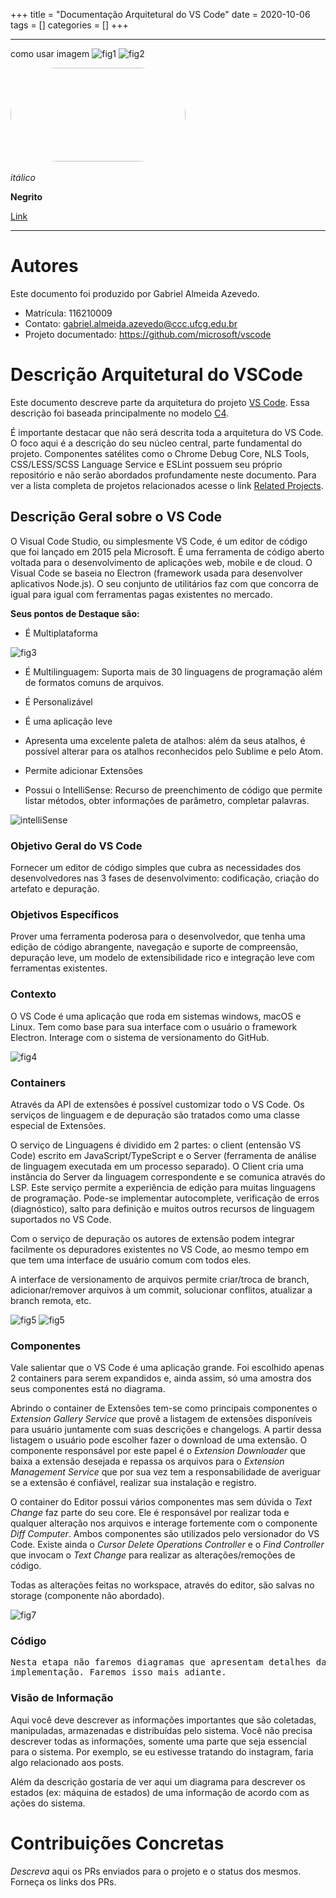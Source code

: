 +++
title = "Documentação Arquitetural do VS Code"
date = 2020-10-06
tags = []
categories = []
+++



***

como usar imagem 
![fig1](logo1.png)
![fig2](logo2.png)

<img src="logo2.png" style="border-radius: 80px; width: 280px; height:150px"/>

<img src="logo3.png" style="height: 0px; width: 80px;"/>

*itálico*

**Negrito**

[Link](google.com.br)

***

# Autores

Este documento foi produzido por Gabriel Almeida Azevedo.

- Matrícula: 116210009
- Contato: gabriel.almeida.azevedo@ccc.ufcg.edu.br
- Projeto documentado: https://github.com/microsoft/vscode

# Descrição Arquitetural do VSCode

Este documento descreve parte da arquitetura do projeto [VS Code](https://github.com/microsoft/vscode). Essa descrição foi baseada principalmente no modelo [C4](https://c4model.com/).

É importante destacar que não será descrita toda a arquitetura do VS Code. O foco aqui é a descrição do seu núcleo central, parte fundamental do projeto. Componentes satélites como o Chrome Debug Core, NLS Tools, CSS/LESS/SCSS Language Service e ESLint possuem seu próprio repositório e não serão abordados profundamente neste documento. Para ver a lista completa de projetos relacionados acesse o link [Related Projects](https://github.com/microsoft/vscode/wiki/Related-Projects).


## Descrição Geral sobre o VS Code 

O Visual Code Studio, ou simplesmente VS Code, é um editor de código que foi lançado em 2015 pela Microsoft. É uma ferramenta de código aberto voltada para o desenvolvimento de aplicações web, mobile e de cloud. O Visual Code se baseia no Electron (framework usada para desenvolver aplicativos Node.js). O seu conjunto de utilitários faz com que concorra de igual para igual com ferramentas pagas existentes no mercado.

**Seus pontos de Destaque são:**

+ É Multiplataforma

![fig3](multiplataforma.png)

+ É Multilinguagem: Suporta mais de 30 linguagens de programação além de formatos comuns de arquivos.

+ É Personalizável

+ É uma aplicação leve

+ Apresenta uma excelente paleta de atalhos: além da seus atalhos, é possível alterar para os atalhos reconhecidos pelo Sublime e pelo Atom.

+ Permite adicionar Extensões

+ Possui o IntelliSense: Recurso de preenchimento de código que permite listar métodos, obter informações de parâmetro, completar palavras.

![intelliSense](intelliSense.gif)

### Objetivo Geral do VS Code

Fornecer um editor de código simples que cubra as necessidades dos desenvolvedores nas 3 fases de desenvolvimento: codificação, criação do artefato e depuração.

### Objetivos Específicos

Prover uma ferramenta poderosa para o desenvolvedor, que tenha uma edição de código abrangente, navegação e suporte de compreensão, depuração leve, um modelo de extensibilidade rico e integração leve com ferramentas existentes.

### Contexto

O VS Code é uma aplicação que roda em sistemas windows, macOS e Linux. Tem como base para sua interface com o usuário o framework Electron. Interage com o sistema de versionamento do GitHub.

![fig4](c4-contexto-vscode-plat.png) 

### Containers

Através da API de extensões é possível customizar todo o VS Code. Os serviços de linguagem e de depuração são tratados como uma classe especial de Extensões. 

O serviço de Linguagens é dividido em 2 partes: o client (entensão VS Code) escrito em JavaScript/TypeScript e o Server (ferramenta de análise de linguagem executada em um processo separado). O Client cria uma instância do Server da linguagem correspondente e se comunica através do LSP. Este serviço permite a experiência de edição para muitas linguagens de programação. Pode-se implementar autocomplete, verificação de erros (diagnóstico), salto para definição e muitos outros recursos de linguagem suportados no VS Code. 

Com o serviço de depuração os autores de extensão podem integrar facilmente os depuradores existentes no VS Code, ao mesmo tempo em que tem uma interface de usuário comum com todos eles.

A interface de versionamento de arquivos permite criar/troca de branch, adicionar/remover arquivos à um commit, solucionar conflitos, atualizar a branch remota, etc. 


![fig5](c4-containers-vscode.png)
![fig5](c4-containers-vscode-2.png)

### Componentes

Vale salientar que o VS Code é uma aplicação grande. Foi escolhido apenas 2 containers para serem expandidos e, ainda assim, só uma amostra dos seus componentes está no diagrama.   

Abrindo o container de Extensões tem-se como principais componentes o *Extension Gallery Service* que provê a listagem de extensões disponíveis para usuário juntamente com suas descrições e changelogs. A partir dessa listagem o usuário pode escolher fazer o download de uma extensão. O componente responsável por este papel é o *Extension Downloader* que baixa a extensão desejada e repassa os arquivos para o *Extension Management Service* que por sua vez tem a responsabilidade de averiguar se a extensão é confiável, realizar sua instalação e registro.  

O container do Editor possui vários componentes mas sem dúvida o *Text Change* faz parte do seu core. Ele é responsável por realizar toda e qualquer alteração nos arquivos e interage fortemente com o componente *Diff Computer*. Ambos componentes são utilizados pelo versionador do VS Code. Existe ainda o *Cursor Delete Operations Controller* e o *Find Controller* que invocam o *Text Change* para realizar as alterações/remoções de código.

Todas as alterações feitas no workspace, através do editor, são salvas no storage (componente não abordado).

![fig7](c4-componentes-vscode.png)

### Código

<pre>
Nesta etapa não faremos diagramas que apresentam detalhes da
implementação. Faremos isso mais adiante.
</pre>

### Visão de Informação

Aqui você deve descrever as informações importantes que são coletadas, manipuladas, armazenadas e distribuídas pelo sistema. Você não precisa descrever todas as informações, somente uma parte que seja essencial para o sistema. Por exemplo, se eu estivesse tratando do instagram, faria algo relacionado aos posts.

Além da descrição gostaria de ver aqui um diagrama para descrever os estados (ex: máquina de estados) de uma informação de acordo com as ações do sistema.

# Contribuições Concretas

*Descreva* aqui os PRs enviados para o projeto e o status dos mesmos. Forneça os links dos PRs.